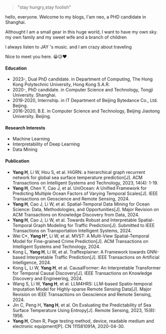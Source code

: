 > "stay hungry,stay foolish"

hello, everyone. Welcome to my blogs, I'am neo, a PHD candidate in Shanghai.

Althought I am a small gear in this huge world, l want to have my own sky. my own family and my sweet wife and a branch of children

l always listen to JAY 's  music. and l am crazy about traveling

Nice to meet you here. 😀😥❤

#### Education
- 2023-, Dual PhD candidate. in Department of Computing, The Hong Kong Polytechnic University, Hong Kong S.A.R.
- 2020-, PhD candidate. in Computer Science and Technology, Tongji University. Shanghai.
- 2019-2020, Internship. in IT Department of Beijing Bytedance Co., Ltd. Beijing.
- 2016-2020, B.E. in Computer Science and Technology, Beijing Jiaotong University. Beijing.

#### Research Interests
- Machine Learning
- Interpretability of Deep Learning
- Data Mining

#### Publication 
- **Yang H**, Li W, Hou S, et al. HiGRN: a hierarchical graph recurrent network for global sea surface temperature prediction[J]. ACM Transactions on Intelligent Systems and Technology, 2023, 14(4): 1-19.
- **Yang H**, Chen Y, Cao J, et al. UniOcean: A Unified Framework for Predicting Multiple Ocean Factors of Varying Temporal Scales[J]. IEEE Transactions on Geoscience and Remote Sensing, 2024.
- **Yang H**, Cao J, Li W, et al. Spatial-Temporal Data Mining for Ocean Science: Data, Methodologies, and Opportunities[J]. Major Revision on ACM Transactions on Knowledge Discovery from Data, 2024.
- **Yang H**, Cao J, Li W, et al. Towards Robust and Interpretable Spatial-Temporal Graph Modeling for Traffic Prediction[J]. Submitted to IEEE Transactions on Transportation Intelligent Systems, 2024.
- Wei C*, **Yang H***, Li W, et al. MVST: A Multi-View Spatial-Temporal Model for Fine-grained Crime Prediction[J]. ACM Transactions on Intelligent Systems and Technology, 2024.
- Kong L, **Yang H**, Li W, et al. Traffexplainer: A Framework towards GNN-based Interpretable Traffic Prediction[J]. IEEE Transactions on Artificial Intelligence, 2024.
- Kong L, Li W, **Yang H**, et al. CausalFormer: An Interpretable Transformer for Temporal Causal Discovery[J]. IEEE Transactions on Knowledge Discovery and Engineering, 2024.
- Wang S, Li W, **Yang H**, et al. LLM4HRS: LLM-based Spatio-temporal Imputation Model for Highly-sparse Remote Sensing Data[J]. Major Revision on IEEE Transactions on Geoscience and Remote Sensing, 2024.
- Jin C, Peng H, **Yang H**, et al. On Evaluating the Predictability of Sea Surface Temperature Using Entropy[J]. Remote Sensing, 2023, 15(8): 1956.
- **Yang H**, Chen R, Page testing method, device, readable medium and electronic equipment[P]. CN 111581091A, 2020-04-30.

